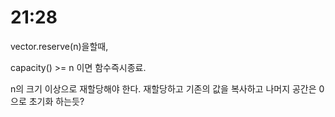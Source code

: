 # 21:28

vector.reserve(n)을할때,

capacity() >= n 이면 함수즉시종료.

n의 크기 이상으로 재할당해야 한다.
재할당하고 기존의 값을 복사하고 나머지 공간은 0으로 초기화 하는듯?